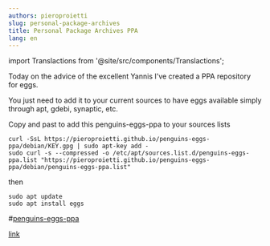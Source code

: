 ```yaml
---
authors: pieroproietti
slug: personal-package-archives
title: Personal Package Archives PPA
lang: en
---
```

import Translactions from '@site/src/components/Translactions';

<Translactions path="blog/personal-package-archives"/>

Today on the advice of the excellent Yannis I've created a PPA repository for eggs. 

You just need to add it to your current sources to have eggs available simply through apt, gdebi, synaptic, etc.

Copy and past to add this penguins-eggs-ppa to your sources lists

```
curl -SsL https://pieroproietti.github.io/penguins-eggs-ppa/debian/KEY.gpg | sudo apt-key add -
sudo curl -s --compressed -o /etc/apt/sources.list.d/penguins-eggs-ppa.list "https://pieroproietti.github.io/penguins-eggs-ppa/debian/penguins-eggs-ppa.list"
```

then

```
sudo apt update
sudo apt install eggs
```

#[penguins-eggs-ppa](./images/penguins-eggs-ppa.png)

[link](https://pieroproietti.github.io/penguins-eggs-ppa/)

